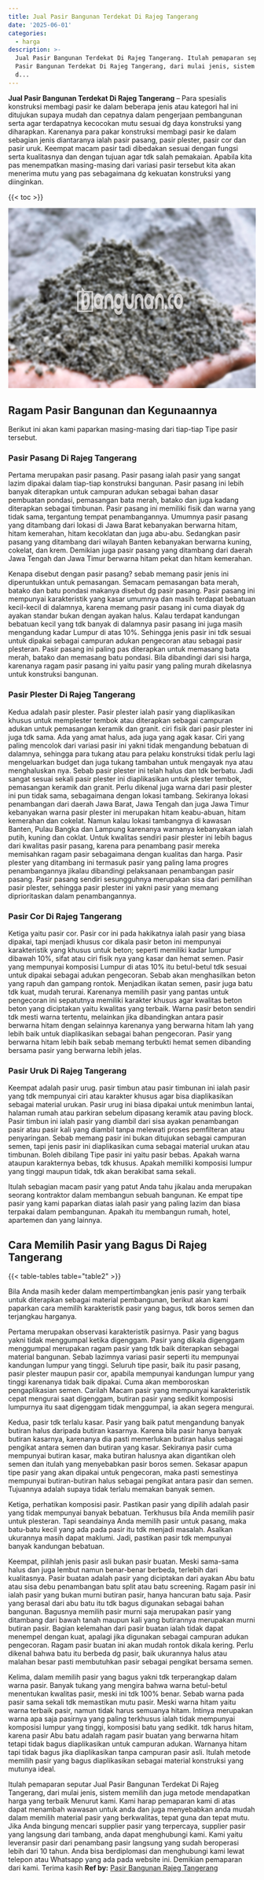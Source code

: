 ```yaml
---
title: Jual Pasir Bangunan Terdekat Di Rajeg Tangerang
date: '2025-06-01'
categories:
  - harga
description: >-
  Jual Pasir Bangunan Terdekat Di Rajeg Tangerang. Itulah pemaparan seputar Jual
  Pasir Bangunan Terdekat Di Rajeg Tangerang, dari mulai jenis, sistem memilih
  d...
---
```


**Jual Pasir Bangunan Terdekat Di Rajeg Tangerang** – Para spesialis konstruksi membagi pasir ke dalam beberapa jenis atau kategori hal ini ditujukan supaya mudah dan cepatnya dalam pengerjaan pembangunan serta agar terdapatnya kecocokan mutu sesuai dg daya konstruksi yang diharapkan. Karenanya para pakar konstruksi membagi pasir ke dalam sebagian jenis diantaranya ialah pasir pasang, pasir plester, pasir cor dan pasir uruk. Keempat macam pasir tadi dibedakan sesuai dengan fungsi serta kualitasnya dan dengan tujuan agar tdk salah pemakaian. Apabila kita pas menempatkan masing-masing dari variasi pasir tersebut kita akan menerima mutu yang pas sebagaimana dg kekuatan konstruksi yang diinginkan.

{{< toc >}}

![Jual Pasir Bangunan Terdekat Di Rajeg Tangerang](/images/jual-pasir-bangunan-53.png)

## Ragam Pasir Bangunan dan Kegunaannya

Berikut ini akan kami paparkan masing-masing dari tiap-tiap Tipe pasir tersebut.

### Pasir Pasang Di Rajeg Tangerang

Pertama merupakan pasir pasang. Pasir pasang ialah pasir yang sangat lazim dipakai dalam tiap-tiap konstruksi bangunan. Pasir pasang ini lebih banyak diterapkan untuk campuran adukan sebagai bahan dasar pembuatan pondasi, pemasangan bata merah, batako dan juga kadang diterapkan sebagai timbunan. Pasir pasang ini memiliki fisik dan warna yang tidak sama, tergantung tempat penambangannya. Umumnya pasir pasang yang ditambang dari lokasi di Jawa Barat kebanyakan berwarna hitam, hitam kemerahan, hitam kecoklatan dan juga abu-abu. Sedangkan pasir pasang yang ditambang dari wilayah Banten kebanyakan berwarna kuning, cokelat, dan krem. Demikian juga pasir pasang yang ditambang dari daerah Jawa Tengah dan Jawa Timur berwarna hitam pekat dan hitam kemerahan.

Kenapa disebut dengan pasir pasang? sebab memang pasir jenis ini diperuntukkan untuk pemasangan. Semacam pemasangan bata merah, batako dan batu pondasi makanya disebut dg pasir pasang. Pasir pasang ini mempunyai karakteristik yang kasar umumnya dan masih terdapat bebatuan kecil-kecil di dalamnya, karena memang pasir pasang ini cuma diayak dg ayakan standar bukan dengan ayakan halus. Kalau terdapat kandungan bebatuan kecil yang tdk banyak di dalamnya pasir pasang ini juga masih mengandung kadar Lumpur di atas 10%. Sehingga jenis pasir ini tdk sesuai untuk dipakai sebagai campuran adukan pengecoran atau sebagai pasir plesteran. Pasir pasang ini paling pas diterapkan untuk memasang bata merah, batako dan memasang batu pondasi. Bila dibandingi dari sisi harga, karenanya ragam pasir pasang ini yaitu pasir yang paling murah dikelasnya untuk konstruksi bangunan.

### Pasir Plester Di Rajeg Tangerang

Kedua adalah pasir plester. Pasir plester ialah pasir yang diaplikasikan khusus untuk memplester tembok atau diterapkan sebagai campuran adukan untuk pemasangan keramik dan granit. ciri fisik dari pasir plester ini juga tdk sama. Ada yang amat halus, ada juga yang agak kasar. Ciri yang paling mencolok dari variasi pasir ini yakni tidak mengandung bebatuan di dalamnya, sehingga para tukang atau para pelaku konstruksi tidak perlu lagi mengeluarkan budget dan juga tukang tambahan untuk mengayak nya atau menghaluskan nya. Sebab pasir plester ini telah halus dan tdk berbatu. Jadi sangat sesuai sekali pasir plester ini diaplikasikan untuk plester tembok, pemasangan keramik dan granit. Perlu dikenal juga warna dari pasir plester ini pun tidak sama, sebagaimana dengan lokasi tambang. Sekiranya lokasi penambangan dari daerah Jawa Barat, Jawa Tengah dan juga Jawa Timur kebanyakan warna pasir plester ini merupakan hitam keabu-abuan, hitam kemerahan dan cokelat. Namun kalau lokasi tambangnya di kawasan Banten, Pulau Bangka dan Lampung karenanya warnanya kebanyakan ialah putih, kuning dan coklat. Untuk kwalitas sendiri pasir plester ini lebih bagus dari kwalitas pasir pasang, karena para penambang pasir mereka memisahkan ragam pasir sebagaimana dengan kualitas dan harga. Pasir plester yang ditambang ini termasuk pasir yang paling lama progres penambangannya jikalau dibandingi pelaksanaan penambangan pasir pasang. Pasir pasang sendiri sesungguhnya merupakan sisa dari pemilihan pasir plester, sehingga pasir plester ini yakni pasir yang memang diprioritaskan dalam penambangannya.

### Pasir Cor Di Rajeg Tangerang

Ketiga yaitu pasir cor. Pasir cor ini pada hakikatnya ialah pasir yang biasa dipakai, tapi menjadi khusus cor dikala pasir beton ini mempunyai karakteristik yang khusus untuk beton; seperti memiliki kadar lumpur dibawah 10%, sifat atau ciri fisik nya yang kasar dan hemat semen. Pasir yang mempunyai komposisi Lumpur di atas 10% itu betul-betul tdk sesuai untuk dipakai sebagai adukan pengecoran. Sebab akan menghasilkan beton yang rapuh dan gampang rontok. Menjadikan ikatan semen, pasir juga batu tdk kuat, mudah terurai. Karenanya memilih pasir yang pantas untuk pengecoran ini sepatutnya memiliki karakter khusus agar kwalitas beton beton yang diciptakan yaitu kwalitas yang terbaik. Warna pasir beton sendiri tdk mesti warna tertentu, melainkan jika dibandingkan antara pasir berwarna hitam dengan selainnya karenanya yang berwarna hitam lah yang lebih baik untuk diaplikasikan sebagai bahan pengecoran. Pasir yang berwarna hitam lebih baik sebab memang terbukti hemat semen dibanding bersama pasir yang berwarna lebih jelas.

### Pasir Uruk Di Rajeg Tangerang

Keempat adalah pasir urug. pasir timbun atau pasir timbunan ini ialah pasir yang tdk mempunyai ciri atau karakter khusus agar bisa diaplikasikan sebagai material urukan. Pasir urug ini biasa dipakai untuk menimbun lantai, halaman rumah atau parkiran sebelum dipasang keramik atau paving block. Pasir timbun ini ialah pasir yang diambil dari sisa ayakan penambangan pasir atau pasir kali yang diambil tanpa melewati proses pemfilteran atau penyaringan. Sebab memang pasir ini bukan ditujukan sebagai campuran semen, tapi jenis pasir ini diaplikasikan cuma sebagai material urukan atau timbunan. Boleh dibilang Tipe pasir ini yaitu pasir bebas. Apakah warna ataupun karakternya bebas, tdk khusus. Apakah memiliki komposisi lumpur yang tinggi maupun tidak, tdk akan berakibat sama sekali.

Itulah sebagian macam pasir yang patut Anda tahu jikalau anda merupakan seorang kontraktor dalam membangun sebuah bangunan. Ke empat tipe pasir yang kami paparkan diatas ialah pasir yang paling lazim dan biasa terpakai dalam pembangunan. Apakah itu membangun rumah, hotel, apartemen dan yang lainnya.

## Cara Memilih Pasir yang Bagus Di Rajeg Tangerang

{{< table-tables table="table2" >}}

Bila Anda masih keder dalam mempertimbangkan jenis pasir yang terbaik untuk diterapkan sebagai material pembangunan, berikut akan kami paparkan cara memilih karakteristik pasir yang bagus, tdk boros semen dan terjangkau harganya.

Pertama merupakan observasi karakteristik pasirnya. Pasir yang bagus yakni tidak menggumpal ketika digenggam. Pasir yang dikala digenggam menggumpal merupakan ragam pasir yang tdk baik diterapkan sebagai material bangunan. Sebab lazimnya variasi pasir seperti itu mempunyai kandungan lumpur yang tinggi. Seluruh tipe pasir, baik itu pasir pasang, pasir plester maupun pasir cor, apabila mempunyai kandungan lumpur yang tinggi karenanya tidak baik dipakai. Cuma akan memboroskan pengaplikasian semen. Carilah Macam pasir yang mempunyai karakteristik cepat mengurai saat digenggam, butiran pasir yang sedikit komposisi lumpurnya itu saat digenggam tidak menggumpal, ia akan segera mengurai.

Kedua, pasir tdk terlalu kasar. Pasir yang baik patut mengandung banyak butiran halus daripada butiran kasarnya. Karena bila pasir hanya banyak butiran kasarnya, karenanya dia pasti memerlukan butiran halus sebagai pengikat antara semen dan butiran yang kasar. Sekiranya pasir cuma mempunyai butiran kasar, maka butiran halusnya akan digantikan oleh semen dan itulah yang menyebabkan pasir boros semen. Sekasar apapun tipe pasir yang akan dipakai untuk pengecoran, maka pasti semestinya mempunyai butiran-butiran halus sebagai pengikat antara pasir dan semen. Tujuannya adalah supaya tidak terlalu memakan banyak semen.

Ketiga, perhatikan komposisi pasir. Pastikan pasir yang dipilih adalah pasir yang tidak mempunyai banyak bebatuan. Terkhusus bila Anda memilih pasir untuk plesteran. Tapi seandainya Anda memilih pasir untuk pasang, maka batu-batu kecil yang ada pada pasir itu tdk menjadi masalah. Asalkan ukurannya masih dapat maklumi. Jadi, pastikan pasir tdk mempunyai banyak kandungan bebatuan.

Keempat, pilihlah jenis pasir asli bukan pasir buatan. Meski sama-sama halus dan juga lembut namun benar-benar berbeda, terlebih dari kualitasnya. Pasir buatan adalah pasir yang diciptakan dari ayakan Abu batu atau sisa debu penambangan batu split atau batu screening. Ragam pasir ini ialah pasir yang bukan murni butiran pasir, hanya hancuran batu saja. Pasir yang berasal dari abu batu itu tdk bagus digunakan sebagai bahan bangunan. Bagusnya memilih pasir murni saja merupakan pasir yang ditambang dari bawah tanah maupun kali yang butirannya merupakan murni butiran pasir. Bagian kelemahan dari pasir buatan ialah tidak dapat menempel dengan kuat, apalagi jika digunakan sebagai campuran adukan pengecoran. Ragam pasir buatan ini akan mudah rontok dikala kering. Perlu dikenal bahwa batu itu berbeda dg pasir, baik ukurannya halus atau malahan besar pasti membutuhkan pasir sebagai pengikat bersama semen.

Kelima, dalam memilih pasir yang bagus yakni tdk terperangkap dalam warna pasir. Banyak tukang yang mengira bahwa warna betul-betul menentukan kwalitas pasir, meski ini tdk 100% benar. Sebab warna pada pasir sama sekali tdk memastikan mutu pasir. Meski warna hitam yaitu warna terbaik pasir, namun tidak harus semuanya hitam. Intinya merupakan warna apa saja pasirnya yang paling terkhusus ialah tidak mempunyai komposisi lumpur yang tinggi, komposisi batu yang sedikit. tdk harus hitam, karena pasir Abu batu adalah ragam pasir buatan yang berwarna hitam tetapi tidak bagus diaplikasikan untuk campuran adukan. Warnanya hitam tapi tidak bagus jika diaplikasikan tanpa campuran pasir asli. Itulah metode memilih pasir yang bagus diaplikasikan sebagai material konstruksi yang mutunya ideal.

Itulah pemaparan seputar Jual Pasir Bangunan Terdekat Di Rajeg Tangerang, dari mulai jenis, sistem memilih dan juga metode mendapatkan harga yang terbaik Menurut kami. Kami harap pemaparan kami di atas dapat menambah wawasan untuk anda dan juga menyebabkan anda mudah dalam memilih material pasir yang berkwalitas, tepat guna dan tepat mutu. Jika Anda bingung mencari supplier pasir yang terpercaya, supplier pasir yang langsung dari tambang, anda dapat menghubungi kami. Kami yaitu leveransir pasir dari penambang pasir langsung yang sudah beroperasi lebih dari 10 tahun. Anda bisa berdiplomasi dan menghubungi kami lewat telepon atau Whatsapp yang ada pada website ini. Demikian pemaparan dari kami. Terima kasih
**Ref by:** [Pasir Bangunan Rajeg Tangerang](https://id.wikipedia.org/wiki/Pasir)
